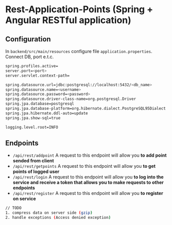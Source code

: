 # Rest-Application-Points (Spring + Angular RESTful application)
## Configuration
In `backend/src/main/resources` configure file `application.properties`. Connect DB, port e.t.c.
``` bash
spring.profiles.active=
server.port=<port>
server.servlet.context-path=

spring.datasource.url=jdbc:postgresql://localhost:5432/<db_name>
spring.datasource.name=<username>
spring.datasource.password=<password>
spring.datasource.driver-class-name=org.postgresql.Driver
spring.jpa.database=postgresql
spring.jpa.database-platform=org.hibernate.dialect.PostgreSQL95Dialect
spring.jpa.hibernate.ddl-auto=update
spring.jpa.show-sql=true

logging.level.root=INFO
```
## Endpoints
* `/api/rest/addpoint`
A request to this endpoint will allow you **to add point sended from client**
* `/api/rest/getpoints`
A request to this endpoint will allow you **to get points of logged user**
* `/api/rest/login`
A request to this endpoint will allow you **to log into the service and receive a token that allows you to make requests to other endpoints**
* `/api/rest/register`
A request to this endpoint will allow you **to register on service**

``` bash
// TODO
1. compress data on server side (gzip)
2. handle exceptions (Access denied exception)
```
